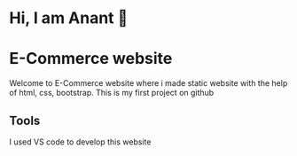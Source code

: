 # Hi, I am Anant 👋

# E-Commerce website

Welcome to E-Commerce website where i made static website with the help of html, css, bootstrap. This is my first project on github

## Tools 
I used VS code to develop this website
